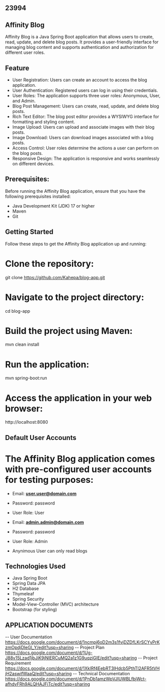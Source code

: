 ## 23994

## Affinity Blog

Affinity Blog is a Java Spring Boot application that allows users to create, read, update, and delete blog posts. It provides a user-friendly interface for managing blog content and supports authentication and authorization for different user roles.

## Feature

- User Registration: Users can create an account to access the blog application.
- User Authentication: Registered users can log in using their credentials.
- User Roles: The application supports three user roles: Anonymous, User, and Admin.
- Blog Post Management: Users can create, read, update, and delete blog posts.
- Rich Text Editor: The blog post editor provides a WYSIWYG interface for formatting and styling content.
- Image Upload: Users can upload and associate images with their blog posts.
- Image Download: Users can download images associated with a blog posts.
- Access Control: User roles determine the actions a user can perform on the blog posts.
- Responsive Design: The application is responsive and works seamlessly on different devices.


## Prerequisites:

Before running the Affinity Blog application, ensure that you have the following prerequisites installed:

- Java Development Kit (JDK) 17 or higher
- Maven
- Git


## Getting Started
Follow these steps to get the Affinity Blog application up and running:

# Clone the repository:

git clone https://github.com/Kahepa/blog-app.git


# Navigate to the project directory:

cd blog-app

# Build the project using Maven:

mvn clean install

# Run the application:

mvn spring-boot:run

# Access the application in your web browser:

http://localhost:8080


## Default User Accounts

# The Affinity Blog application comes with pre-configured user accounts for testing purposes:

- Email: **user.user@domain.com**
- Password: password
- User Role: User

- Email: **admin.admin@domain.com**
- Password: password
- User Role: Admin

- Anynimous User can only read blogs


## Technologies Used

- Java Spring Boot
- Spring Data JPA
- H2 Database
- Thymeleaf
- Spring Security
- Model-View-Controller (MVC) architecture
- Bootstrap (for styling)

## APPLICATION DOCUMENTS
-- User Documentation https://docs.google.com/document/d/1ncmpj6oD2m3s1fvjDZDfLKrSCYyPrKzmOpdjDIeGl_Y/edit?usp=sharing
-- Project Plan https://docs.google.com/document/d/1Ug-J88v15Lzad1jbJiK9jNIERCuMQ2a1z1G9uqziGIE/edit?usp=sharing
-- Project Requirement https://docs.google.com/document/d/1XklRf4EebRT3lHdcb5PthTl2AFR5tVHjH2aswifWaaQ/edit?usp=sharing
-- Technical Documentation https://docs.google.com/document/d/1PnDb1amzWpVJIUWBLfbjWct-afhdvFRh9ALQHAJFiTc/edit?usp=sharing
